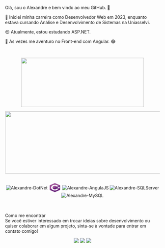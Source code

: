<p>
Olá, sou o Alexandre e bem vindo ao meu GitHub. 👋

  🚀 Iniciei minha carreira como Desenvolvedor Web em 2023, enquanto estava cursando Análise e Desenvolvimento de Sistemas na Uniasselvi.

  😍 Atualmente, estou estudando ASP.NET.

  📖 As vezes me aventuro no Front-end com Angular. 😂
</p>
<br>
<div align="center">
  <p>
    <a href="https://github.com/anuraghazra/github-readme-stats">
    <img height="160px" width="400px" align="center" src="https://github-readme-stats.vercel.app/api?username=alexandrefgs&theme=dark" />
    </a>
  </p>
  <p>
    <a href="https://github.com/anuraghazra/convoychat">
    <img height="202px" width="600px" align="center" src="https://github-readme-stats.vercel.app/api/top-langs?username=alexandrefgs&layout=compact&langs_count=8&theme=dark" />
    </a>
  </p>
</div><br>
  
<div style="display: inline_block" align="center">
  <img align="center" alt="Alexandre-DotNet" height="30" width="40" src="https://cdn.jsdelivr.net/gh/devicons/devicon/icons/dot-net/dot-net-original-wordmark.svg">
  <img align="center" alt="Alexandre-Csharp" height="30" width="40" src="https://raw.githubusercontent.com/devicons/devicon/master/icons/csharp/csharp-original.svg">
  <img align="center" alt="Alexandre-AngulaJS" height="30" width="40" src="https://cdn.jsdelivr.net/gh/devicons/devicon/icons/angularjs/angularjs-original.svg">
  <img align="center" alt="Alexandre-SQLServer" height="30" width="40" src="https://cdn.jsdelivr.net/gh/devicons/devicon/icons/microsoftsqlserver/microsoftsqlserver-plain-wordmark.svg">         
  <img align="center" alt="Alexandre-MySQL" height="30" width="40" src="https://cdn.jsdelivr.net/gh/devicons/devicon/icons/mysql/mysql-original-wordmark.svg">
  
</div><br><br>

<p>
  Como me encontrar<br>
  Se você estiver interessado em trocar ideias sobre desenvolvimento ou quiser colaborar em algum projeto, sinta-se à vontade para entrar em contato comigo!
  <div align="center"> 
    <a href="https://instagram.com/alexandre_fgs" target="_blank"><img src="https://img.shields.io/badge/-Instagram-%230077B5?style=for-the-badge&logo=instagram&logoColor=white" target="_blank"></a>
    <a href="https://www.linkedin.com/in/alexandre-fgs" target="_blank"><img src="https://img.shields.io/badge/-LinkedIn-%230077B5?style=for-the-badge&logo=linkedin&logoColor=white" target="_blank"></a>
    <a href="https://www.github.com/alexandrefgs" target="_blank"><img src="https://img.shields.io/badge/-GitHub-%230077B5?style=for-the-badge&logo=github&logoColor=white" target="_blank"></a>
  </div>
</p>
